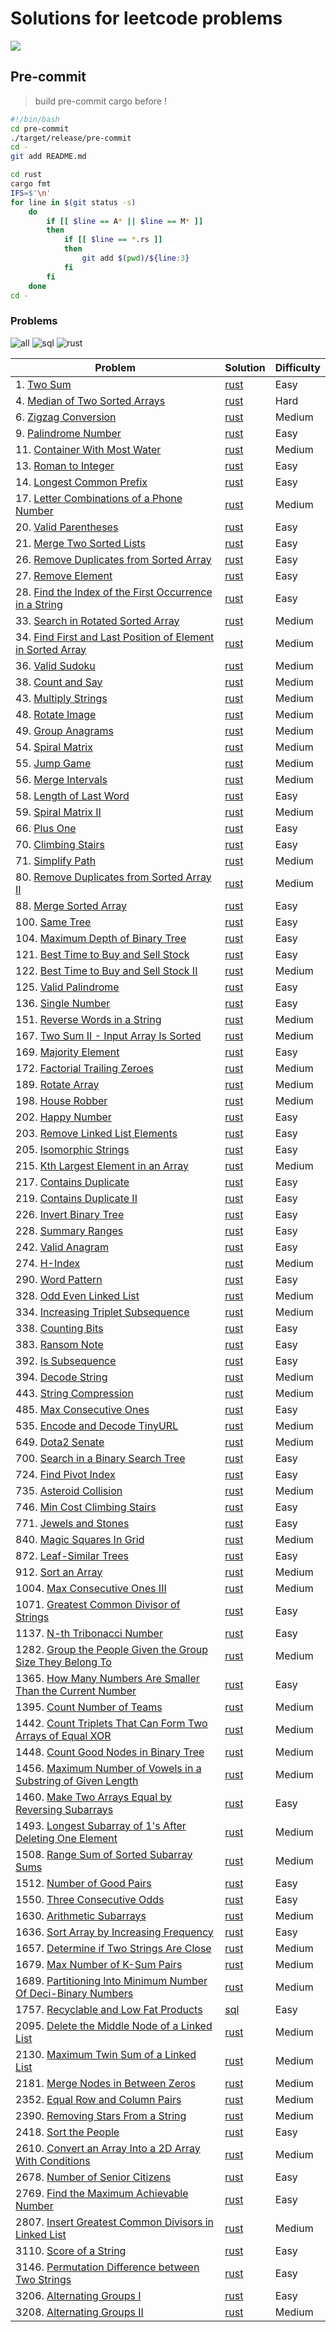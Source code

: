# Solutions for leetcode problems

<a align=center href=https://brainmade.org//>
    <img src="https://brainmade.org/white-logo.svg">
</a>

## Pre-commit

> build pre-commit cargo before !

```bash
#!/bin/bash
cd pre-commit
./target/release/pre-commit
cd -
git add README.md

cd rust
cargo fmt
IFS=$'\n'
for line in $(git status -s)
    do
        if [[ $line == A* || $line == M* ]]
        then
            if [[ $line == *.rs ]]
            then
                git add $(pwd)/${line:3}
            fi
        fi
    done
cd -
```

### Problems
<!-- counters start -->
![all](https://img.shields.io/badge/solved-105-blue?style=for-the-badge) ![sql](https://img.shields.io/badge/sql-1-4479A1?logo=mysql&style=for-the-badge) ![rust](https://img.shields.io/badge/rust-104-000000?logo=rust&style=for-the-badge)
<!-- counters end -->
<!-- table start -->
| Problem | Solution | Difficulty |
|---|---|---|
| 1. [Two Sum](https://lcid.cc/1) | [rust](../rust/src/solutions/p0001.rs) | Easy |
| 4. [Median of Two Sorted Arrays](https://lcid.cc/4) | [rust](../rust/src/solutions/p0004.rs) | Hard |
| 6. [Zigzag Conversion](https://lcid.cc/6) | [rust](../rust/src/solutions/p0006.rs) | Medium |
| 9. [Palindrome Number](https://lcid.cc/9) | [rust](../rust/src/solutions/p0009.rs) | Easy |
| 11. [Container With Most Water](https://lcid.cc/11) | [rust](../rust/src/solutions/p0011.rs) | Medium |
| 13. [Roman to Integer](https://lcid.cc/13) | [rust](../rust/src/solutions/p0013.rs) | Easy |
| 14. [Longest Common Prefix](https://lcid.cc/14) | [rust](../rust/src/solutions/p0014.rs) | Easy |
| 17. [Letter Combinations of a Phone Number](https://lcid.cc/17) | [rust](../rust/src/solutions/p0017.rs) | Medium |
| 20. [Valid Parentheses](https://lcid.cc/20) | [rust](../rust/src/solutions/p0020.rs) | Easy |
| 21. [Merge Two Sorted Lists](https://lcid.cc/21) | [rust](../rust/src/solutions/p0021.rs) | Easy |
| 26. [Remove Duplicates from Sorted Array](https://lcid.cc/26) | [rust](../rust/src/solutions/p0026.rs) | Easy |
| 27. [Remove Element](https://lcid.cc/27) | [rust](../rust/src/solutions/p0027.rs) | Easy |
| 28. [Find the Index of the First Occurrence in a String](https://lcid.cc/28) | [rust](../rust/src/solutions/p0028.rs) | Easy |
| 33. [Search in Rotated Sorted Array](https://lcid.cc/33) | [rust](../rust/src/solutions/p0033.rs) | Medium |
| 34. [Find First and Last Position of Element in Sorted Array](https://lcid.cc/34) | [rust](../rust/src/solutions/p0034.rs) | Medium |
| 36. [Valid Sudoku](https://lcid.cc/36) | [rust](../rust/src/solutions/p0036.rs) | Medium |
| 38. [Count and Say](https://lcid.cc/38) | [rust](../rust/src/solutions/p0038.rs) | Medium |
| 43. [Multiply Strings](https://lcid.cc/43) | [rust](../rust/src/solutions/p0043.rs) | Medium |
| 48. [Rotate Image](https://lcid.cc/48) | [rust](../rust/src/solutions/p0048.rs) | Medium |
| 49. [Group Anagrams](https://lcid.cc/49) | [rust](../rust/src/solutions/p0049.rs) | Medium |
| 54. [Spiral Matrix](https://lcid.cc/54) | [rust](../rust/src/solutions/p0054.rs) | Medium |
| 55. [Jump Game](https://lcid.cc/55) | [rust](../rust/src/solutions/p0055.rs) | Medium |
| 56. [Merge Intervals](https://lcid.cc/56) | [rust](../rust/src/solutions/p0056.rs) | Medium |
| 58. [Length of Last Word](https://lcid.cc/58) | [rust](../rust/src/solutions/p0058.rs) | Easy |
| 59. [Spiral Matrix II](https://lcid.cc/59) | [rust](../rust/src/solutions/p0059.rs) | Medium |
| 66. [Plus One](https://lcid.cc/66) | [rust](../rust/src/solutions/p0066.rs) | Easy |
| 70. [Climbing Stairs](https://lcid.cc/70) | [rust](../rust/src/solutions/p0070.rs) | Easy |
| 71. [Simplify Path](https://lcid.cc/71) | [rust](../rust/src/solutions/p0071.rs) | Medium |
| 80. [Remove Duplicates from Sorted Array II](https://lcid.cc/80) | [rust](../rust/src/solutions/p0080.rs) | Medium |
| 88. [Merge Sorted Array](https://lcid.cc/88) | [rust](../rust/src/solutions/p0088.rs) | Easy |
| 100. [Same Tree](https://lcid.cc/100) | [rust](../rust/src/solutions/p0100.rs) | Easy |
| 104. [Maximum Depth of Binary Tree](https://lcid.cc/104) | [rust](../rust/src/solutions/p0104.rs) | Easy |
| 121. [Best Time to Buy and Sell Stock](https://lcid.cc/121) | [rust](../rust/src/solutions/p0121.rs) | Easy |
| 122. [Best Time to Buy and Sell Stock II](https://lcid.cc/122) | [rust](../rust/src/solutions/p0122.rs) | Medium |
| 125. [Valid Palindrome](https://lcid.cc/125) | [rust](../rust/src/solutions/p0125.rs) | Easy |
| 136. [Single Number](https://lcid.cc/136) | [rust](../rust/src/solutions/p0136.rs) | Easy |
| 151. [Reverse Words in a String](https://lcid.cc/151) | [rust](../rust/src/solutions/p0151.rs) | Medium |
| 167. [Two Sum II - Input Array Is Sorted](https://lcid.cc/167) | [rust](../rust/src/solutions/p0167.rs) | Medium |
| 169. [Majority Element](https://lcid.cc/169) | [rust](../rust/src/solutions/p0169.rs) | Easy |
| 172. [Factorial Trailing Zeroes](https://lcid.cc/172) | [rust](../rust/src/solutions/p0172.rs) | Medium |
| 189. [Rotate Array](https://lcid.cc/189) | [rust](../rust/src/solutions/p0189.rs) | Medium |
| 198. [House Robber](https://lcid.cc/198) | [rust](../rust/src/solutions/p0198.rs) | Medium |
| 202. [Happy Number](https://lcid.cc/202) | [rust](../rust/src/solutions/p0202.rs) | Easy |
| 203. [Remove Linked List Elements](https://lcid.cc/203) | [rust](../rust/src/solutions/p0203.rs) | Easy |
| 205. [Isomorphic Strings](https://lcid.cc/205) | [rust](../rust/src/solutions/p0205.rs) | Easy |
| 215. [Kth Largest Element in an Array](https://lcid.cc/215) | [rust](../rust/src/solutions/p0215.rs) | Medium |
| 217. [Contains Duplicate](https://lcid.cc/217) | [rust](../rust/src/solutions/p0217.rs) | Easy |
| 219. [Contains Duplicate II](https://lcid.cc/219) | [rust](../rust/src/solutions/p0219.rs) | Easy |
| 226. [Invert Binary Tree](https://lcid.cc/226) | [rust](../rust/src/solutions/p0226.rs) | Easy |
| 228. [Summary Ranges](https://lcid.cc/228) | [rust](../rust/src/solutions/p0228.rs) | Easy |
| 242. [Valid Anagram](https://lcid.cc/242) | [rust](../rust/src/solutions/p0242.rs) | Easy |
| 274. [H-Index](https://lcid.cc/274) | [rust](../rust/src/solutions/p0274.rs) | Medium |
| 290. [Word Pattern](https://lcid.cc/290) | [rust](../rust/src/solutions/p0290.rs) | Easy |
| 328. [Odd Even Linked List](https://lcid.cc/328) | [rust](../rust/src/solutions/p0328.rs) | Medium |
| 334. [Increasing Triplet Subsequence](https://lcid.cc/334) | [rust](../rust/src/solutions/p0334.rs) | Medium |
| 338. [Counting Bits](https://lcid.cc/338) | [rust](../rust/src/solutions/p0338.rs) | Easy |
| 383. [Ransom Note](https://lcid.cc/383) | [rust](../rust/src/solutions/p0383.rs) | Easy |
| 392. [Is Subsequence](https://lcid.cc/392) | [rust](../rust/src/solutions/p0392.rs) | Easy |
| 394. [Decode String](https://lcid.cc/394) | [rust](../rust/src/solutions/p0394.rs) | Medium |
| 443. [String Compression](https://lcid.cc/443) | [rust](../rust/src/solutions/p0443.rs) | Medium |
| 485. [Max Consecutive Ones](https://lcid.cc/485) | [rust](../rust/src/solutions/p0485.rs) | Easy |
| 535. [Encode and Decode TinyURL](https://lcid.cc/535) | [rust](../rust/src/solutions/p0535.rs) | Medium |
| 649. [Dota2 Senate](https://lcid.cc/649) | [rust](../rust/src/solutions/p0649.rs) | Medium |
| 700. [Search in a Binary Search Tree](https://lcid.cc/700) | [rust](../rust/src/solutions/p0700.rs) | Easy |
| 724. [Find Pivot Index](https://lcid.cc/724) | [rust](../rust/src/solutions/p0724.rs) | Easy |
| 735. [Asteroid Collision](https://lcid.cc/735) | [rust](../rust/src/solutions/p0735.rs) | Medium |
| 746. [Min Cost Climbing Stairs](https://lcid.cc/746) | [rust](../rust/src/solutions/p0746.rs) | Easy |
| 771. [Jewels and Stones](https://lcid.cc/771) | [rust](../rust/src/solutions/p0771.rs) | Easy |
| 840. [Magic Squares In Grid](https://lcid.cc/840) | [rust](../rust/src/solutions/p0840.rs) | Medium |
| 872. [Leaf-Similar Trees](https://lcid.cc/872) | [rust](../rust/src/solutions/p0872.rs) | Easy |
| 912. [Sort an Array](https://lcid.cc/912) | [rust](../rust/src/solutions/p0912.rs) | Medium |
| 1004. [Max Consecutive Ones III](https://lcid.cc/1004) | [rust](../rust/src/solutions/p1004.rs) | Medium |
| 1071. [Greatest Common Divisor of Strings](https://lcid.cc/1071) | [rust](../rust/src/solutions/p1071.rs) | Easy |
| 1137. [N-th Tribonacci Number](https://lcid.cc/1137) | [rust](../rust/src/solutions/p1137.rs) | Easy |
| 1282. [Group the People Given the Group Size They Belong To](https://lcid.cc/1282) | [rust](../rust/src/solutions/p1282.rs) | Medium |
| 1365. [How Many Numbers Are Smaller Than the Current Number](https://lcid.cc/1365) | [rust](../rust/src/solutions/p1365.rs) | Easy |
| 1395. [Count Number of Teams](https://lcid.cc/1395) | [rust](../rust/src/solutions/p1395.rs) | Medium |
| 1442. [Count Triplets That Can Form Two Arrays of Equal XOR](https://lcid.cc/1442) | [rust](../rust/src/solutions/p1442.rs) | Medium |
| 1448. [Count Good Nodes in Binary Tree](https://lcid.cc/1448) | [rust](../rust/src/solutions/p1448.rs) | Medium |
| 1456. [Maximum Number of Vowels in a Substring of Given Length](https://lcid.cc/1456) | [rust](../rust/src/solutions/p1456.rs) | Medium |
| 1460. [Make Two Arrays Equal by Reversing Subarrays](https://lcid.cc/1460) | [rust](../rust/src/solutions/p1460.rs) | Easy |
| 1493. [Longest Subarray of 1's After Deleting One Element](https://lcid.cc/1493) | [rust](../rust/src/solutions/p1493.rs) | Medium |
| 1508. [Range Sum of Sorted Subarray Sums](https://lcid.cc/1508) | [rust](../rust/src/solutions/p1508.rs) | Medium |
| 1512. [Number of Good Pairs](https://lcid.cc/1512) | [rust](../rust/src/solutions/p1512.rs) | Easy |
| 1550. [Three Consecutive Odds](https://lcid.cc/1550) | [rust](../rust/src/solutions/p1550.rs) | Easy |
| 1630. [Arithmetic Subarrays](https://lcid.cc/1630) | [rust](../rust/src/solutions/p1630.rs) | Medium |
| 1636. [Sort Array by Increasing Frequency](https://lcid.cc/1636) | [rust](../rust/src/solutions/p1636.rs) | Easy |
| 1657. [Determine if Two Strings Are Close](https://lcid.cc/1657) | [rust](../rust/src/solutions/p1657.rs) | Medium |
| 1679. [Max Number of K-Sum Pairs](https://lcid.cc/1679) | [rust](../rust/src/solutions/p1679.rs) | Medium |
| 1689. [Partitioning Into Minimum Number Of Deci-Binary Numbers](https://lcid.cc/1689) | [rust](../rust/src/solutions/p1689.rs) | Medium |
| 1757. [Recyclable and Low Fat Products](https://lcid.cc/1757) | [sql](../sql/solutions/p1757.sql) | Easy |
| 2095. [Delete the Middle Node of a Linked List](https://lcid.cc/2095) | [rust](../rust/src/solutions/p2095.rs) | Medium |
| 2130. [Maximum Twin Sum of a Linked List](https://lcid.cc/2130) | [rust](../rust/src/solutions/p2130.rs) | Medium |
| 2181. [Merge Nodes in Between Zeros](https://lcid.cc/2181) | [rust](../rust/src/solutions/p2181.rs) | Medium |
| 2352. [Equal Row and Column Pairs](https://lcid.cc/2352) | [rust](../rust/src/solutions/p2352.rs) | Medium |
| 2390. [Removing Stars From a String](https://lcid.cc/2390) | [rust](../rust/src/solutions/p2390.rs) | Medium |
| 2418. [Sort the People](https://lcid.cc/2418) | [rust](../rust/src/solutions/p2418.rs) | Easy |
| 2610. [Convert an Array Into a 2D Array With Conditions](https://lcid.cc/2610) | [rust](../rust/src/solutions/p2610.rs) | Medium |
| 2678. [Number of Senior Citizens](https://lcid.cc/2678) | [rust](../rust/src/solutions/p2678.rs) | Easy |
| 2769. [Find the Maximum Achievable Number](https://lcid.cc/2769) | [rust](../rust/src/solutions/p2769.rs) | Easy |
| 2807. [Insert Greatest Common Divisors in Linked List](https://lcid.cc/2807) | [rust](../rust/src/solutions/p2807.rs) | Medium |
| 3110. [Score of a String](https://lcid.cc/3110) | [rust](../rust/src/solutions/p3110.rs) | Easy |
| 3146. [Permutation Difference between Two Strings](https://lcid.cc/3146) | [rust](../rust/src/solutions/p3146.rs) | Easy |
| 3206. [Alternating Groups I](https://lcid.cc/3206) | [rust](../rust/src/solutions/p3206.rs) | Easy |
| 3208. [Alternating Groups II](https://lcid.cc/3208) | [rust](../rust/src/solutions/p3208.rs) | Medium |
<!-- table end -->
